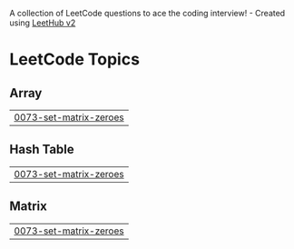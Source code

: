 A collection of LeetCode questions to ace the coding interview! - Created using [LeetHub v2](https://github.com/arunbhardwaj/LeetHub-2.0)
<!---LeetCode Topics Start-->
# LeetCode Topics
## Array
|  |
| ------- |
| [0073-set-matrix-zeroes](https://github.com/DwipenduKundu/Leet_code/tree/master/0073-set-matrix-zeroes) |
## Hash Table
|  |
| ------- |
| [0073-set-matrix-zeroes](https://github.com/DwipenduKundu/Leet_code/tree/master/0073-set-matrix-zeroes) |
## Matrix
|  |
| ------- |
| [0073-set-matrix-zeroes](https://github.com/DwipenduKundu/Leet_code/tree/master/0073-set-matrix-zeroes) |
<!---LeetCode Topics End-->